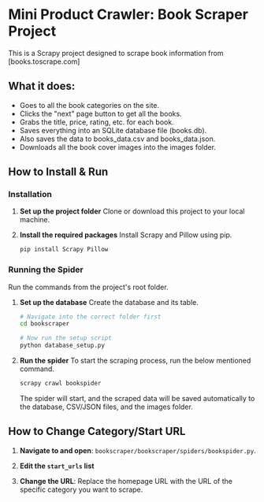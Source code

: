 # Mini Product Crawler: Book Scraper Project

This is a Scrapy project designed to scrape book information from [books.toscrape.com]

## What it does:
* Goes to all the book categories on the site.
* Clicks the "next" page button to get all the books.
* Grabs the title, price, rating, etc. for each book.
* Saves everything into an SQLite database file (books.db).
* Also saves the data to books_data.csv and books_data.json.
* Downloads all the book cover images into the images folder.

## How to Install & Run

### Installation

1.  **Set up the project folder**
    Clone or download this project to your local machine.

2.  **Install the required packages**
    Install Scrapy and Pillow using pip.
    ```bash
    pip install Scrapy Pillow
    ```
### Running the Spider

Run the commands from the project's root folder.

1. **Set up the database**
    Create the database and its table.
    ```bash
    # Navigate into the correct folder first
    cd bookscraper
    
    # Now run the setup script
    python database_setup.py
    ```
2.  **Run the spider**
    To start the scraping process, run the below mentioned command.
    ```bash
    scrapy crawl bookspider
    ```
    The spider will start, and the scraped data will be saved automatically to the database, CSV/JSON files, and the images folder.

## How to Change Category/Start URL

1. **Navigate to and open**: `bookscraper/bookscraper/spiders/bookspider.py`.

2. **Edit the `start_urls` list**

3. **Change the URL**: Replace the homepage URL with the URL of the specific category you want to scrape.


